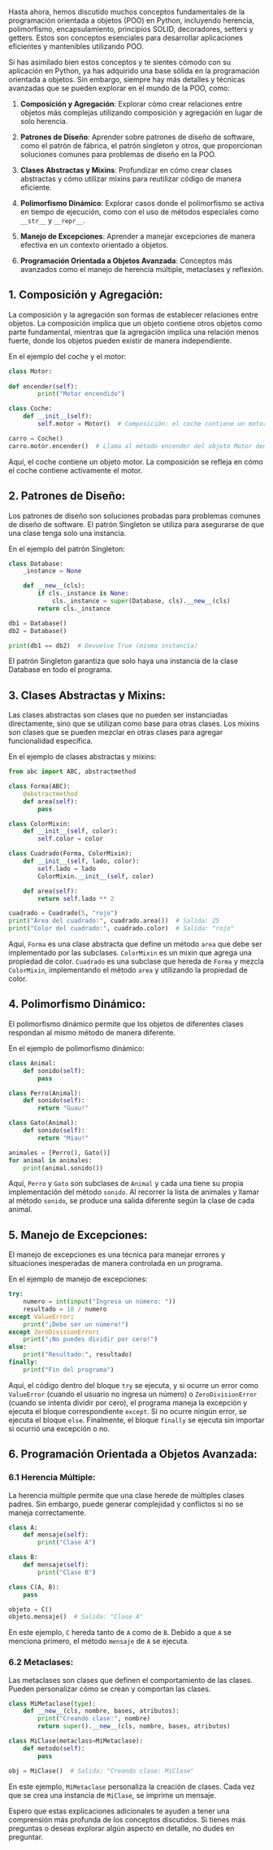 Hasta ahora, hemos discutido muchos conceptos fundamentales de la programación orientada a objetos (POO) en Python, incluyendo herencia, polimorfismo, encapsulamiento, principios SOLID, decoradores, setters y getters. Estos son conceptos esenciales para desarrollar aplicaciones eficientes y mantenibles utilizando POO.

Si has asimilado bien estos conceptos y te sientes cómodo con su aplicación en Python, ya has adquirido una base sólida en la programación orientada a objetos. Sin embargo, siempre hay más detalles y técnicas avanzadas que se pueden explorar en el mundo de la POO, como:

1. **Composición y Agregación**: Explorar cómo crear relaciones entre objetos más complejas utilizando composición y agregación en lugar de solo herencia.

2. **Patrones de Diseño**: Aprender sobre patrones de diseño de software, como el patrón de fábrica, el patrón singleton y otros, que proporcionan soluciones comunes para problemas de diseño en la POO.

3. **Clases Abstractas y Mixins**: Profundizar en cómo crear clases abstractas y cómo utilizar mixins para reutilizar código de manera eficiente.

4. **Polimorfismo Dinámico**: Explorar casos donde el polimorfismo se activa en tiempo de ejecución, como con el uso de métodos especiales como `__str__` y `__repr__`.

5. **Manejo de Excepciones**: Aprender a manejar excepciones de manera efectiva en un contexto orientado a objetos.

6. **Programación Orientada a Objetos Avanzada**: Conceptos más avanzados como el manejo de herencia múltiple, metaclases y reflexión.


## **1. Composición y Agregación:**
La composición y la agregación son formas de establecer relaciones entre objetos. La composición implica que un objeto contiene otros objetos como parte fundamental, mientras que la agregación implica una relación menos fuerte, donde los objetos pueden existir de manera independiente.

En el ejemplo del coche y el motor:

```python
class Motor:
   
def encender(self):
        print("Motor encendido")

class Coche:
    def __init__(self):
        self.motor = Motor()  # Composición: el coche contiene un motor

carro = Coche()
carro.motor.encender()  # Llama al método encender del objeto Motor dentro de Coche
```

Aquí, el coche contiene un objeto motor. La composición se refleja en cómo el coche contiene activamente el motor.

## **2. Patrones de Diseño:**
Los patrones de diseño son soluciones probadas para problemas comunes de diseño de software. El patrón Singleton se utiliza para asegurarse de que una clase tenga solo una instancia.

En el ejemplo del patrón Singleton:

```python
class Database:
    _instance = None

    def __new__(cls):
        if cls._instance is None:
            cls._instance = super(Database, cls).__new__(cls)
        return cls._instance

db1 = Database()
db2 = Database()

print(db1 == db2)  # Devuelve True (misma instancia)
```

El patrón Singleton garantiza que solo haya una instancia de la clase Database en todo el programa.


## **3. Clases Abstractas y Mixins:**
Las clases abstractas son clases que no pueden ser instanciadas directamente, sino que se utilizan como base para otras clases. Los mixins son clases que se pueden mezclar en otras clases para agregar funcionalidad específica.

En el ejemplo de clases abstractas y mixins:

```python
from abc import ABC, abstractmethod

class Forma(ABC):
    @abstractmethod
    def area(self):
        pass

class ColorMixin:
    def __init__(self, color):
        self.color = color

class Cuadrado(Forma, ColorMixin):
    def __init__(self, lado, color):
        self.lado = lado
        ColorMixin.__init__(self, color)

    def area(self):
        return self.lado ** 2

cuadrado = Cuadrado(5, "rojo")
print("Área del cuadrado:", cuadrado.area())  # Salida: 25
print("Color del cuadrado:", cuadrado.color)  # Salida: "rojo"
```

Aquí, `Forma` es una clase abstracta que define un método `area` que debe ser implementado por las subclases. `ColorMixin` es un mixin que agrega una propiedad de color. `Cuadrado` es una subclase que hereda de `Forma` y mezcla `ColorMixin`, implementando el método `area` y utilizando la propiedad de color.

## **4. Polimorfismo Dinámico:**
El polimorfismo dinámico permite que los objetos de diferentes clases respondan al mismo método de manera diferente.

En el ejemplo de polimorfismo dinámico:

```python
class Animal:
    def sonido(self):
        pass

class Perro(Animal):
    def sonido(self):
        return "Guau!"

class Gato(Animal):
    def sonido(self):
        return "Miau!"

animales = [Perro(), Gato()]
for animal in animales:
    print(animal.sonido())
```

Aquí, `Perro` y `Gato` son subclases de `Animal` y cada una tiene su propia implementación del método `sonido`. Al recorrer la lista de animales y llamar al método `sonido`, se produce una salida diferente según la clase de cada animal.



## **5. Manejo de Excepciones:**
El manejo de excepciones es una técnica para manejar errores y situaciones inesperadas de manera controlada en un programa.

En el ejemplo de manejo de excepciones:

```python
try:
    numero = int(input("Ingresa un número: "))
    resultado = 10 / numero
except ValueError:
    print("¡Debe ser un número!")
except ZeroDivisionError:
    print("¡No puedes dividir por cero!")
else:
    print("Resultado:", resultado)
finally:
    print("Fin del programa")
```

Aquí, el código dentro del bloque `try` se ejecuta, y si ocurre un error como `ValueError` (cuando el usuario no ingresa un número) o `ZeroDivisionError` (cuando se intenta dividir por cero), el programa maneja la excepción y ejecuta el bloque correspondiente `except`. Si no ocurre ningún error, se ejecuta el bloque `else`. Finalmente, el bloque `finally` se ejecuta sin importar si ocurrió una excepción o no.

## **6. Programación Orientada a Objetos Avanzada:**

### **6.1 Herencia Múltiple:**

La herencia múltiple permite que una clase herede de múltiples clases padres. Sin embargo, puede generar complejidad y conflictos si no se maneja correctamente.

```python
class A:
    def mensaje(self):
        print("Clase A")

class B:
    def mensaje(self):
        print("Clase B")

class C(A, B):
    pass

objeto = C()
objeto.mensaje()  # Salida: "Clase A"
```

En este ejemplo, `C` hereda tanto de `A` como de `B`. Debido a que `A` se menciona primero, el método `mensaje` de `A` se ejecuta.

### **6.2 Metaclases:**

Las metaclases son clases que definen el comportamiento de las clases. Pueden personalizar cómo se crean y comportan las clases.

```python
class MiMetaclase(type):
    def __new__(cls, nombre, bases, atributos):
        print("Creando clase:", nombre)
        return super().__new__(cls, nombre, bases, atributos)

class MiClase(metaclass=MiMetaclase):
    def metodo(self):
        pass

obj = MiClase()  # Salida: "Creando clase: MiClase"
```

En este ejemplo, `MiMetaclase` personaliza la creación de clases. Cada vez que se crea una instancia de `MiClase`, se imprime un mensaje.

Espero que estas explicaciones adicionales te ayuden a tener una comprensión más profunda de los conceptos discutidos. Si tienes más preguntas o deseas explorar algún aspecto en detalle, no dudes en preguntar.